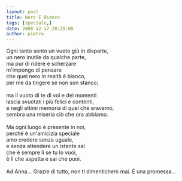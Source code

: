 ```yaml
---
layout: post
title: Nero È Bianco
tags: [speciale,]
date: 2008-12-17 20:35:00
author: pietro
---
```

Ogni tanto sento un vuoto giù in disparte,<br/>un nero inutile da qualche parte,<br/>ma pur di ridere e scherzare<br/>m'impongo di pensare<br/>che quel nero in realtà è bianco,<br/>per me da tingere se non son stanco;<br/><br/>ma il vuoto di te di voi e dei momenti<br/>lascia svuotati i più felici e contenti,<br/>e negli attimi memoria di quel che eravamo,<br/>sembra una miseria ciò che ora abbiamo.<br/><br/>Ma ogni luogo è presente in noi,<br/>perché è un'amicizia speciale<br/>amo credere senza uguale,<br/>e senza attendere un istante sai<br/>che è sempre lì se tu lo vuoi,<br/>è lì che aspetta e sai che puoi.<br/><br/>Ad Anna... Grazie di tutto, non ti dimenticherò mai. È una promessa...

